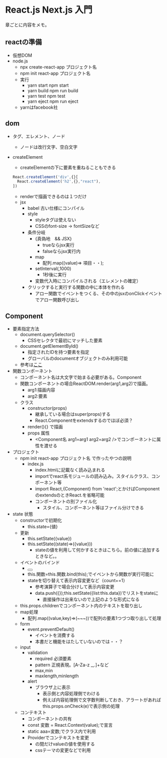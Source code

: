 # React.js Next.js 入門

章ごとに内容をメモ。

## reactの準備

- 仮想DOM
- node.js
  - npx create-react-app プロジェクト名
  - npm init react-app プロジェクト名
  - 実行
    - yarn start npm start
    - yarn build npm run build
    - yarn test npm test
    - yarn eject npm run eject
  - yarnはfacebook社

## dom

- タグ、エレメント、ノード
  - ノードは改行文字、空白文字
- createElement
  - createElementの下に要素を重ねることもできる
  
  ```js
  React.createElement('div',{}[
    React.createElement('h2',{},"react"),
  ])
  ```

  - renderで描画できるのは１つだけ
  - jsx
    - babel 古い仕様にコンパイル
    - style
      - styleタグは使えない
      - CSSのfont-size -> fontSizeなど
    - 条件分岐
      - {真偽地　&& JSX}
        - trueならjsx実行
        - falseならjsx実行内
      - map
        - 配列.map((value)=> 項目・・);
      - setInterval(,1000)
        - 1秒後に実行
      - 変数代入時にコンパイルされる（エレメントの確定）
    - クリックすると実行する関数の中に本体を作れる
      - アロー関数でイベントをつくる、その中のjsxのonClickイベントでアロー関数呼び出し

## Component

- 要素指定方法
  - document.querySelector()
    - CSSセレクタで最初にマッチした要素
  - document.getElementById()
    - 指定されたIDを持つ要素を指定
    - グローバルのdocumentオブジェクトのみ利用可能
  - 参考は[ここ](https://qiita.com/amamamaou/items/25e8b4e1b41c8d3211f4)
- 関数コンポーネント
  - コンポーネント名は大文字で始まる必要がある。Component
  - 関数コンポーネントの場合ReactDOM.render(arg1,arg2)で描画。
    - arg1:描画内容
    - arg2:要素
  - クラス
    - constructor(props)
      - 継承している場合はsuper(props)する
      - React.Componentをextendsするのでほぼ必須？
    - render(){} で描画
    - props 属性
      - <Component名 arg1=arg1 arg2=arg2 />でコンポーネントに属性を渡せる
- プロジェクト
  - npm init react-app プロジェクト名 で作ったやつの説明
    - index.js
      - index.htmlに記載なく読み込まれる
      - importでreact系モジュールの読み込み。スタイルクラス、コンポーネント等
      - import React,{Component} from 'react';とかけばComponentのextendsのときReact.を省略可能
      - コンポーネントの別ファイル化
        - スタイル、コンポーネント等はファイル分けできる
- state 状態
  - constructorで初期化
    - this.state={値}
  - 更新
    - this.setState({value})
    - this.setState((state)=>({value}))
      - stateの値を利用して何かするときはこちら。前の値に追加するときなど。。
  - イベントのバインド
    - <button onClick={this.関数}>
    - this.関数=this.関数.bind(this);でイベントから関数が実行可能に
    - stateを切り替えて表示内容変更など（count+=1）
      - 参考演算子で場合分けして表示内容変更
      - data.push({});this.setState({list:this.data})でリストをstateに
        - 直接操作は出来ないので上記のような形式になる
  - this.props.childrenでコンポーネント内のテキストを取り出し
  - map処理
    - 配列.map((value,key)=>(~~~))で配列の要素1つづつ取り出して処理
  - form
    - event.preventDefault()
      - イベントを消費する
      - 本書だと機能をはたしていないのでは・・？
  - input
    - validation
      - required  必須要素
      - pattern   正規表現。[A-Za-z _,.]+など
      - max,min
      - maxlength,minlength
    - alert
      - ブラウザ上に表示
        - 表示側と内容処理側でわける
        - 例えば内容処理側で文字数判断しておき、アラートがあればthis.props.onCheck(e)で表示側の処理
  - コンテキスト
    - コンポーネントの共有
    - const 変数 = React.Context(value);で宣言
    - static aaa=変数;でクラス内で利用
    - Providerでコンテキストを変更
      - <Context Provider value={}> </Context>の間だけvalueの値を使用する
      - cssテーマの変更などで利用

